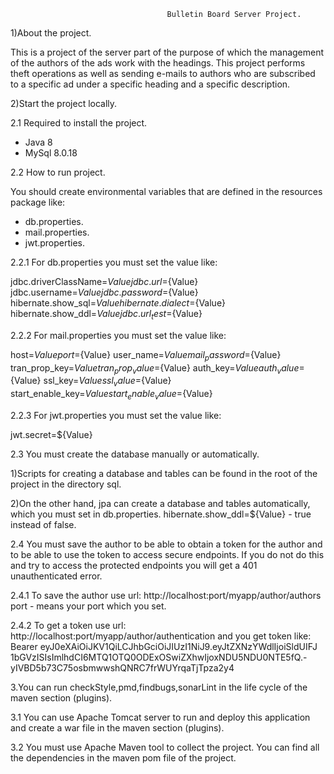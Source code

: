                                        Bulletin Board Server Project.
                
1)About the project.
               
This is a project of the server part of the purpose of which the management 
of the authors of the ads work with the headings.
This project performs theft operations as well as sending e-mails
to authors who are subscribed to a specific ad under a specific heading and
a specific description.

2)Start the project locally.

2.1 Required to install the project.

* Java 8
* MySql 8.0.18

2.2 How to run project.

You should create environmental variables that are defined in 
the resources package like:

* db.properties.
* mail.properties.
* jwt.properties.

2.2.1 For db.properties you must set the value like:

jdbc.driverClassName=${Value}
jdbc.url=${Value}
jdbc.username=${Value}
jdbc.password=${Value}
hibernate.show_sql=${Value}
hibernate.dialect=${Value}
hibernate.show_ddl=${Value}
jdbc.url_test=${Value}

2.2.2 For mail.properties you must set the value like:

host=${Value}
port=${Value}
user_name=${Value}
mail_password=${Value}
tran_prop_key=${Value}
tran_prop_value=${Value}
auth_key=${Value}
auth_value=${Value}
ssl_key=${Value}
ssl_value=${Value}
start_enable_key=${Value}
start_enable_value=${Value}

2.2.3 For jwt.properties you must set the value like:

jwt.secret=${Value}

2.3 You must create the database manually or automatically.

1)Scripts for creating a database and tables can be found in the root of the project
in the directory sql.

2)On the other hand, jpa can create a database and tables automatically,
which you must set in db.properties.
hibernate.show_ddl=${Value} - true instead of false.


2.4 You must save the author to be able to obtain a token for the author and
to be able to use the token to access secure endpoints.
If you do not do this and try to access the protected endpoints you will get a 401
unauthenticated error.

2.4.1 To save the author use url: http://localhost:port/myapp/author/authors
port - means your port which you set.

2.4.2 To get a token use url: http://localhost:port/myapp/author/authentication
and you get token like: Bearer eyJ0eXAiOiJKV1QiLCJhbGciOiJIUzI1NiJ9.eyJtZXNzYWdlIjoiSldUIFJ
1bGVzISIsImlhdCI6MTQ1OTQ0ODExOSwiZXhwIjoxNDU5NDU0NTE5fQ.-yIVBD5b73C75osbmwwshQNRC7frWUYrqaTjTpza2y4


3.You can run checkStyle,pmd,findbugs,sonarLint in the life cycle of the maven section (plugins).

3.1 You can use Apache Tomcat server to run and deploy this application and
create a war file in the maven section (plugins).

3.2 You must use Apache Maven tool to collect the project. 
You can find all the dependencies in the maven pom file of the project.
             
